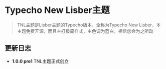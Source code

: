 # Typecho New Lisber主题
> TNL主题是Lisber主题的Typecho版本，全称为Typecho New Lisber，本主题免费开源，而且主打极简样式，主色调为蓝白，相信您会为之所动
## 更新日志
*  **1.0.0 pre1**  TNL主题正式创立
